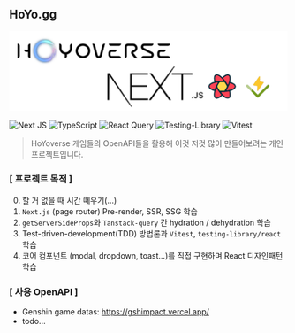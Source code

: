 ## HoYo.gg

![title](./docs/title.png)

![Next JS](https://img.shields.io/badge/Next-black?style=for-the-badge&logo=next.js&logoColor=white)
![TypeScript](https://img.shields.io/badge/typescript-%23007ACC.svg?style=for-the-badge&logo=typescript&logoColor=white)
![React Query](https://img.shields.io/badge/-React%20Query-FF4154?style=for-the-badge&logo=react%20query&logoColor=white)
![Testing-Library](https://img.shields.io/badge/-TestingLibrary-%23E33332?style=for-the-badge&logo=testing-library&logoColor=white)
![Vitest](https://img.shields.io/badge/-Vitest-252529?style=for-the-badge&logo=vitest&logoColor=FCC72B)

> HoYoverse 게임들의 OpenAPI들을 활용해 이것 저것 많이 만들어보려는 개인 프로젝트입니다.

### [ 프로젝트 목적 ]

0. 할 거 없을 때 시간 떼우기(...)
1. `Next.js` (page router) Pre-render, SSR, SSG 학습
2. `getServerSideProps`와 `Tanstack-query` 간 hydration / dehydration 학습
3. Test-driven-development(TDD) 방법론과 `Vitest`, `testing-library/react` 학습
4. 코어 컴포넌트 (modal, dropdown, toast...)를 직접 구현하며 React 디자인패턴 학습

### [ 사용 OpenAPI ]

- Genshin game datas: https://gshimpact.vercel.app/
- todo...
